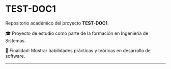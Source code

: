 # TEST-DOC1

Repositorio académico del proyecto **TEST-DOC1**.

🎓 Proyecto de estudio como parte de la formación en Ingeniería de Sistemas.

🧪 Finalidad:
Mostrar habilidades prácticas y teóricas en desarrollo de software.

---
